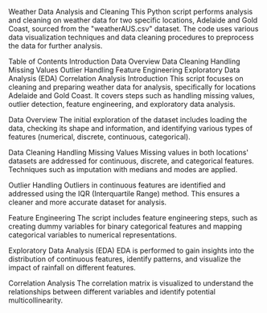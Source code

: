 Weather Data Analysis and Cleaning
This Python script performs analysis and cleaning on weather data for two specific locations, Adelaide and Gold Coast, sourced from the "weatherAUS.csv" dataset. The code uses various data visualization techniques and data cleaning procedures to preprocess the data for further analysis.

Table of Contents
Introduction
Data Overview
Data Cleaning
Handling Missing Values
Outlier Handling
Feature Engineering
Exploratory Data Analysis (EDA)
Correlation Analysis
Introduction
This script focuses on cleaning and preparing weather data for analysis, specifically for locations Adelaide and Gold Coast. It covers steps such as handling missing values, outlier detection, feature engineering, and exploratory data analysis.

Data Overview
The initial exploration of the dataset includes loading the data, checking its shape and information, and identifying various types of features (numerical, discrete, continuous, categorical).

Data Cleaning
Handling Missing Values
Missing values in both locations' datasets are addressed for continuous, discrete, and categorical features. Techniques such as imputation with medians and modes are applied.

Outlier Handling
Outliers in continuous features are identified and addressed using the IQR (Interquartile Range) method. This ensures a cleaner and more accurate dataset for analysis.

Feature Engineering
The script includes feature engineering steps, such as creating dummy variables for binary categorical features and mapping categorical variables to numerical representations.

Exploratory Data Analysis (EDA)
EDA is performed to gain insights into the distribution of continuous features, identify patterns, and visualize the impact of rainfall on different features.

Correlation Analysis
The correlation matrix is visualized to understand the relationships between different variables and identify potential multicollinearity.
